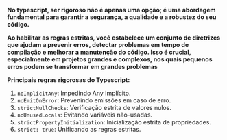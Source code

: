 
**No typescript, ser rigoroso não é apenas uma opção; é uma abordagem fundamental para garantir a segurança, a qualidade e a robustez do seu código.**

**Ao habilitar as regras estritas, você estabelece um conjunto de diretrizes que ajudam a prevenir erros, detectar problemas em tempo de compilação e melhorar a manutenção do código. Isso é crucial, especialmente em projetos grandes e complexos, nos quais pequenos erros podem se transformar em grandes problemas**

**Principais regras rigorosas do Typescript:**

1. `noImplicitAny`: Impedindo Any Implícito.
2. `noEmitOnError`: Prevenindo emissões em caso de erro.
3. `strictNullChecks`: Verificação estrita de valores nulos.
4. `noUnusedLocals`: Evitando variáveis não-usadas.
5. `strictPropertyInitialization`: Inicialização estrita de propriedades.
6. `strict: true`: Unificando as regras estritas.